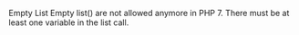 Empty List
Empty list() are not allowed anymore in PHP 7. There must be at least one variable in the list call.

<?php

//Not accepted since PHP 7.0
list() = array(1,2,3);

//Still valid PHP code
list(,$x) = array(1,2,3);

?>

